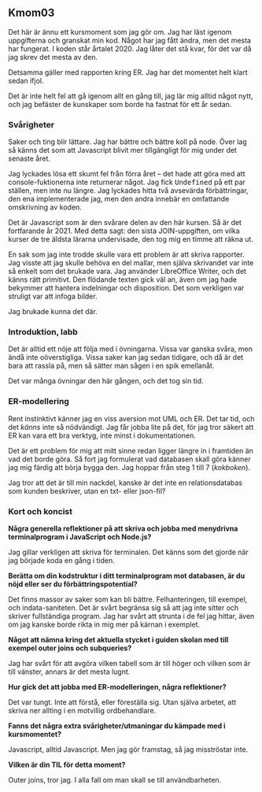 ## <a id="kmom03">Kmom03</a>

Det här är ännu ett kursmoment som jag gör om. Jag har läst igenom uppgifterna och granskat min kod. Något har jag fått ändra, men det mesta har fungerat. I koden står årtalet 2020. Jag låter det stå kvar, för det var då jag skrev det
mesta av den.

Detsamma gäller med rapporten kring ER. Jag har det momentet helt klart sedan ifjol.

Det är inte helt fel att gå igenom allt en gång till, jag lär mig alltid något nytt, och jag befäster de kunskaper som borde ha fastnat för ett år sedan.

### Svårigheter

Saker och ting blir lättare. Jag har bättre och bättre koll på node. Över lag så känns det som att Javascript blivit mer tillgängligt för mig under det senaste året.

Jag lyckades lösa ett skumt fel från förra året &ndash; det hade att göra med att console-fuktionerna inte returnerar något. Jag fick <samp>Undefined</samp> på ett par ställen, men inte nu längre. Jag lyckades hitta två avsevärda förbättringar, den ena implementerade jag, men den andra innebär en omfattande omskrivning av koden.

Det är Javascript som är den svårare delen av den här kursen. Så är det fortfarande år 2021. Med detta sagt: den sista JOIN-uppgiften, om vilka
kurser de tre äldsta lärarna undervisade, den tog mig en timme att räkna ut.

En sak som jag inte trodde skulle vara ett problem är att skriva rapporter. Jag
visste att jag skulle behöva en del mallar, men själva skrivandet var inte så
enkelt som det brukade vara. Jag använder LibreOffice Writer, och det
känns rätt primitivt. Den flödande texten gick väl an, även om jag hade bekymmer att hantera indelningar och disposition. Det som verkligen var struligt var att infoga bilder.

Jag brukade kunna det där.

### Introduktion, labb

Det är alltid ett nöje att följa med i övningarna. Vissa var ganska svåra,
men ändå inte oöverstigliga. Vissa saker kan jag sedan
tidigare, och då är det bara att rassla på, men så sätter man sågen i en spik
emellanåt.

Det var många övningar den här gången, och det tog sin tid.

### ER-modellering

Rent instinktivt känner jag en viss aversion mot UML och ER. Det tar tid, och
det *känns* inte så nödvändigt. Jag får jobba lite på det, för jag tror säkert
att ER kan vara ett bra verktyg, inte minst i dokumentationen.

Det är ett problem för mig att mitt sinne redan ligger längre in i framtiden än
vad det borde göra. Så fort jag formulerat vad databasen skall göra känner jag
mig färdig att börja bygga den. Jag hoppar från steg 1 till 7 (*kokboken*).

Jag tror att det är till min nackdel, kanske är det inte en relationsdatabas
som kunden beskriver, utan en txt- eller json-fil?

### Kort och koncist

__Några generella reflektioner på att skriva och jobba med menydrivna
terminalprogram i JavaScript och Node.js?__

Jag gillar verkligen att skriva för terminalen. Det känns som det gjorde när
jag började koda en gång i tiden.

__Berätta om din kodstruktur i ditt terminalprogram mot databasen, är du nöjd
eller ser du förbättringspotential?__

Det finns massor av saker som kan bli bättre. Felhanteringen, till exempel, och
indata-saniteten. Det är svårt begränsa sig så att jag inte sitter och skriver
fullständiga program. Jag har svårt att strunta i de fel jag hittar, även om
jag kanske borde rikta in mig mer på kärnan i exemplet.

__Något att nämna kring det aktuella stycket i guiden skolan med till exempel
outer joins och subqueries?__

Jag har svårt för att avgöra vilken tabell som är till höger och vilken som är
till vänster, annars är det mesta lugnt.

__Hur gick det att jobba med ER-modelleringen, några reflektioner?__

Det var tungt. Inte att förstå, eller föreställa sig. Utan själva arbetet, att
skriva ner allting i en motvillig ordbehandlare.

__Fanns det några extra svårigheter/utmaningar du kämpade med i kursmomentet?__

Javascript, alltid Javascript. Men jag gör framstag, så jag misströstar inte.

__Vilken är din TIL för detta moment?__

Outer joins, tror jag. I alla fall om man skall se till användbarheten.
